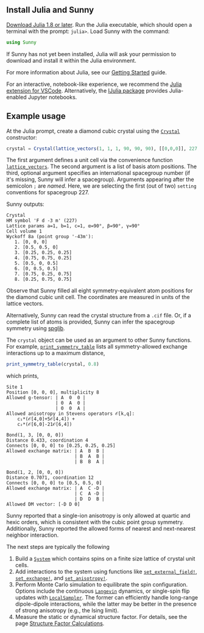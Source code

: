 ## Install Julia and Sunny

[Download Julia 1.8 or later](https://julialang.org/downloads/). Run the Julia
executable, which should open a terminal with the prompt: `julia>`. Load Sunny
with the command:
```julia
using Sunny
```
If Sunny has not yet been installed, Julia will ask your permission to download
and install it within the Julia environment.

For more information about Julia, see our [Getting
Started](https://github.com/SunnySuite/Sunny.jl/blob/main/GettingStarted.md)
guide.

For an interactive, notebook-like experience, we recommend the [Julia extension
for VSCode](https://www.julia-vscode.org/). Alternatively, the [IJulia
package](https://github.com/JuliaLang/IJulia.jl) provides Julia-enabled Jupyter
notebooks.

## Example usage

At the Julia prompt, create a diamond cubic crystal using the [`Crystal`](@ref)
constructor:

```julia
crystal = Crystal(lattice_vectors(1, 1, 1, 90, 90, 90), [[0,0,0]], 227; setting="1")
```

The first argument defines a unit cell via the convenience function
[`lattice_vectors`](@ref). The second argument is a list of basis atom
positions. The third, optional argument specifies an international spacegroup
number (if it's missing, Sunny will infer a spacegroup). Arguments appearing
after the semicolon `;` are _named_. Here, we are selecting the first (out of
two) `setting` conventions for spacegroup 227.

Sunny outputs:
```
Crystal
HM symbol 'F d -3 m' (227)
Lattice params a=1, b=1, c=1, α=90°, β=90°, γ=90°
Cell volume 1
Wyckoff 8a (point group '-43m'):
   1. [0, 0, 0]
   2. [0.5, 0.5, 0]
   3. [0.25, 0.25, 0.25]
   4. [0.75, 0.75, 0.25]
   5. [0.5, 0, 0.5]
   6. [0, 0.5, 0.5]
   7. [0.75, 0.25, 0.75]
   8. [0.25, 0.75, 0.75]
```

Observe that Sunny filled all eight symmetry-equivalent atom positions for the
diamond cubic unit cell. The coordinates are measured in units of the lattice
vectors.

Alternatively, Sunny can read the crystal structure from a `.cif` file. Or, if a
complete list of atoms is provided, Sunny can infer the spacegroup symmetry using
[spglib](https://spglib.github.io/spglib/).

The `crystal` object can be used as an argument to other Sunny functions. For
example, [`print_symmetry_table`](@ref) lists all symmetry-allowed exchange
interactions up to a maximum distance,

```julia
print_symmetry_table(crystal, 0.8)
```

which prints,
```
Site 1
Position [0, 0, 0], multiplicity 8
Allowed g-tensor: | A  0  0 |
                  | 0  A  0 |
                  | 0  0  A |
Allowed anisotropy in Stevens operators 𝒪[k,q]:
    c₁*(𝒪[4,0]+5𝒪[4,4]) +
    c₂*(𝒪[6,0]-21𝒪[6,4])

Bond(1, 3, [0, 0, 0])
Distance 0.433, coordination 4
Connects [0, 0, 0] to [0.25, 0.25, 0.25]
Allowed exchange matrix: | A  B  B |
                         | B  A  B |
                         | B  B  A |

Bond(1, 2, [0, 0, 0])
Distance 0.7071, coordination 12
Connects [0, 0, 0] to [0.5, 0.5, 0]
Allowed exchange matrix: | A  C -D |
                         | C  A -D |
                         | D  D  B |
Allowed DM vector: [-D D 0]
```

Sunny reported that a single-ion anisotropy is only allowed at quartic and hexic
orders, which is consistent with the cubic point group symmetry. Additionally,
Sunny reported the allowed forms of nearest and next-nearest neighbor
interaction.

The next steps are typically the following

1. Build a [`System`](@ref) which contains spins on a finite size lattice of
   crystal unit cells.
2. Add interactions to the system using functions like
   [`set_external_field!`](@ref), [`set_exchange!`](@ref), and
   [`set_anisotropy!`](@ref).
3. Perform Monte Carlo simulation to equilibrate the spin configuration. Options
   include the continuous [`Langevin`](@ref) dynamics, or single-spin flip
   updates with [`LocalSampler`](@ref). The former can efficiently handle
   long-range dipole-dipole interactions, while the latter may be better in the
   presence of strong anisotropy (e.g., the Ising limit).
4. Measure the static or dynamical structure factor. For details, see the page
   [Structure Factor Calculations](@ref).
